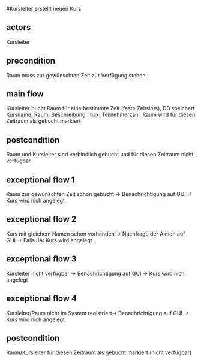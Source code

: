 #Kursleiter erstellt neuen Kurs

## actors
Kursleiter
## precondition
Raum muss zur gewünschten Zeit zur Verfügung stehen
## main flow
Kursleiter bucht Raum für eine bestimmte Zeit (feste Zeitslots),
DB speichert Kursname, Raum, Beschreibung, max. Teilnehmerzahl,
Raum wird für diesen Zeitraum als gebucht markiert
## postcondition
Raum und Kursleiter sind verbindlich gebucht und für diesen Zeitraum nicht verfügbar
## exceptional flow 1
Raum zur gewünschten Zeit schon gebucht -> Benachrichtigung auf GUI -> Kurs wird nich angelegt
## exceptional flow 2
Kurs mit gleichem Namen schon vorhanden -> Nachfrage der Aktion auf GUI -> Falls JA: Kurs wird angelegt
## exceptional flow 3
Kursleiter nicht verfügbar -> Benachrichtigung auf GUI -> Kurs wird nich angelegt
## exceptional flow 4
Kursleiter/Raum nicht im System registriert-> Benachrichtigung auf GUI -> Kurs wird nich angelegt
## postcondition
Raum/Kursleiter für diesen Zeitraum als gebucht markiert (nicht verfügbar)
